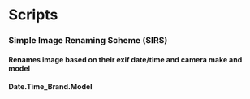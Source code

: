 # Scripts

### Simple Image Renaming Scheme (SIRS)
#### Renames image based on their exif date/time and camera make and model
#### Date.Time_Brand.Model

### 
####
####
